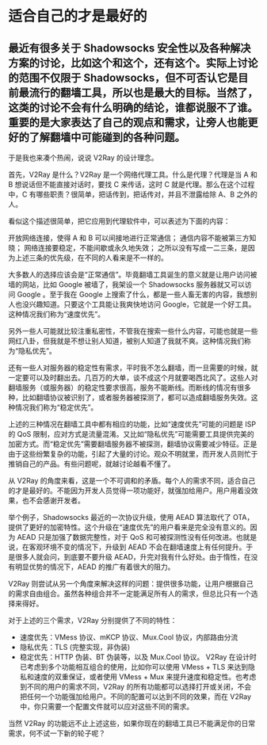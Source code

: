 # 适合自己的才是最好的

##  最近有很多关于 Shadowsocks 安全性以及各种解决方案的讨论，比如这个和这个，还有这个。实际上讨论的范围不仅限于 Shadowsocks，但不可否认它是目前最流行的翻墙工具，所以也是最大的目标。当然了，这类的讨论不会有什么明确的结论，谁都说服不了谁。重要的是大家表达了自己的观点和需求，让旁人也能更好的了解翻墙中可能碰到的各种问题。

于是我也来凑个热闹，说说 V2Ray 的设计理念。

首先，V2Ray 是什么？V2Ray 是一个网络代理工具。什么是代理？代理是当 A 和 B 想说话但不能直接对话时，要找 C 来传话，这时 C 就是代理。那么在这个过程中，C 有哪些职责？很简单，把话传到，把话传对，并且不泄露给除 A、B 之外的人。

看似这个描述很简单，把它应用到代理软件中，可以表述为下面的内容：

开放网络连接，使得 A 和 B 可以间接地进行正常通信；
通信内容不能被第三方知晓；
网络连接要稳定，不能间歇或永久地失效；
之所以没有写成一二三条，是因为上述三条的优先级，在不同的人看来是不一样的。

大多数人的选择应该会是“正常通信”。毕竟翻墙工具诞生的意义就是让用户访问被墙的网站，比如 Google 被墙了，我架设一个 Shadowsocks 服务器就又可以访问 Google 。至于我在 Google 上搜索了什么，都是一些人畜无害的内容，我想别人也没兴趣知道。只要这个工具能让我爽快地访问 Google，它就是一个好工具。这种情况我们称为“速度优先”。

另外一些人可能就比较注重私密性，不管我在搜索一些什么内容，可能也就是一些网红八卦，但我就是不想让别人知道，被别人知道了我就不爽。这种情况我们称为“隐私优先”。

还有一些人对服务器的稳定性有需求，平时我不怎么翻墙，而一旦需要的时候，就一定要可以及时翻出去。几百万的大单，谈不成这个月就要喝西北风了。这些人对翻墙服务（或服务器）的稳定性要求很高，服务不能断线。而断线的情况有很多种，比如翻墙协议被识别了，或者服务器被探测了，都可以造成翻墙服务失效。这种情况我们称为“稳定优先”。

上述的三种情况在翻墙工具中都有相应的功能，比如“速度优先”可能的问题是 ISP 的 QoS 限制，应对方式是流量混淆。又比如“隐私优先”可能需要工具提供完美的加密方式。而“稳定优先”需要翻墙服务器不被探测，翻墙协议需要减少特征。正是由于这些纷繁复杂的功能，引起了大量的讨论。观众不明就里，而开发人员则忙于推销自己的产品。有些问题呢，就越讨论越看不懂了。

从 V2Ray 的角度来看，这是一个不可调和的矛盾。每个人的需求不同，适合自己的才是最好的。不能因为开发人员觉得一项功能好，就强加给用户。用户用着没效果，也不会感谢开发者。

举个例子，Shadowsocks 最近的一次协议升级，使用 AEAD 算法取代了 OTA，提供了更好的加密特性。这个升级在“速度优先”的用户看来是完全没有意义的。因为 AEAD 只是加强了数据完整性，对于 QoS 和可被探测性没有任何改进。也就是说，在客观环境不变的情况下，升级到 AEAD 不会在翻墙速度上有任何提升。于是很多人就会问，到底要不要升级 AEAD，升完对我有什么好处。由于惰性，在没有明显优势的情况下，AEAD 的推广有着很大的阻力。

V2Ray 则尝试从另一个角度来解决这样的问题：提供很多功能，让用户根据自己的需求自由组合。虽然各种组合并不一定能满足所有人的需求，但总比只有一个选择来得好。

对于上述的三个需求，V2Ray 分别提供了不同的特性：

* 速度优先：VMess 协议、mKCP 协议、Mux.Cool 协议，内部路由分流
* 隐私优先：TLS (完整实现，非伪装)
* 稳定优先：HTTP 伪装、BT 伪装等，以及 Mux.Cool 协议。
V2Ray 在设计时已考虑到多个功能相互组合的使用，比如你可以使用 VMess + TLS 来达到隐私和速度的双重保证，或者使用 VMess + Mux 来提升速度和稳定性。也考虑到不同的用户的需求不同，V2Ray 的所有功能都可以选择打开或关闭，不会把任何一个功能强加给用户。不同的配置可以达到不同的效果，而在 V2Ray 中，你只需要一个配置文件就可以应对这些不同的需求。

当然 V2Ray 的功能远不止上述这些，如果你现在的翻墙工具已不能满足你的日常需求，何不试一下新的轮子呢？
